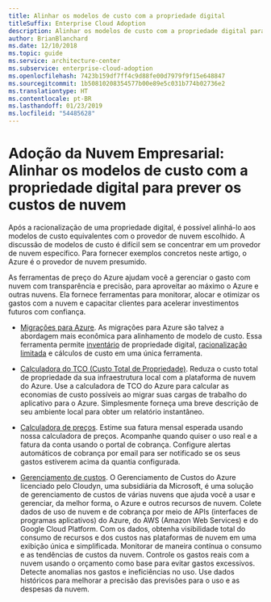 ```yaml
---
title: Alinhar os modelos de custo com a propriedade digital
titleSuffix: Enterprise Cloud Adoption
description: Alinhar os modelos de custo com a propriedade digital para prever os custos de nuvem
author: BrianBlanchard
ms.date: 12/10/2018
ms.topic: guide
ms.service: architecture-center
ms.subservice: enterprise-cloud-adoption
ms.openlocfilehash: 7423b159df7ff4c9d88fe00d7979f9f15e648847
ms.sourcegitcommit: 1b50810208354577b00e89e5c031b774b02736e2
ms.translationtype: HT
ms.contentlocale: pt-BR
ms.lasthandoff: 01/23/2019
ms.locfileid: "54485628"
---
```

# <a name="enterprise-cloud-adoption-align-cost-models-with-the-digital-estate-to-forecast-cloud-costs"></a>Adoção da Nuvem Empresarial: Alinhar os modelos de custo com a propriedade digital para prever os custos de nuvem

Após a racionalização de uma propriedade digital, é possível alinhá-lo aos modelos de custo equivalentes com o provedor de nuvem escolhido. A discussão de modelos de custo é difícil sem se concentrar em um provedor de nuvem específico. Para fornecer exemplos concretos neste artigo, o Azure é o provedor de nuvem presumido.

As ferramentas de preço do Azure ajudam você a gerenciar o gasto com nuvem com transparência e precisão, para aproveitar ao máximo o Azure e outras nuvens. Ela fornece ferramentas para monitorar, alocar e otimizar os gastos com a nuvem e capacitar clientes para acelerar investimentos futuros com confiança.

- [Migrações para Azure](/azure/migrate/migrate-overview). As migrações para Azure são talvez a abordagem mais econômica para alinhamento de modelo de custo. Essa ferramenta permite [inventário](inventory.md) de propriedade digital, [racionalização limitada](rationalize.md) e cálculos de custo em uma única ferramenta.

- [Calculadora do TCO (Custo Total de Propriedade)](https://azure.com/tco). Reduza o custo total de propriedade da sua infraestrutura local com a plataforma de nuvem do Azure. Use a calculadora de TCO do Azure para calcular as economias de custo possíveis ao migrar suas cargas de trabalho do aplicativo para o Azure. Simplesmente forneça uma breve descrição de seu ambiente local para obter um relatório instantâneo.

- [Calculadora de preços](https://azure.microsoft.com/en-in/pricing/). Estime sua fatura mensal esperada usando nossa calculadora de preços. Acompanhe quando quiser o uso real e a fatura da conta usando o portal de cobrança. Configure alertas automáticos de cobrança por email para ser notificado se os seus gastos estiverem acima da quantia configurada.

- [Gerenciamento de custos](https://azure.microsoft.com/en-in/services/cost-management/). O Gerenciamento de Custos do Azure licenciado pelo Cloudyn, uma subsidiária da Microsoft, é uma solução de gerenciamento de custos de várias nuvens que ajuda você a usar e gerenciar, da melhor forma, o Azure e outros recursos de nuvem. Colete dados de uso de nuvem e de cobrança por meio de APIs (interfaces de programas aplicativos) do Azure, do AWS (Amazon Web Services) e do Google Cloud Platform. Com os dados, obtenha visibilidade total do consumo de recursos e dos custos nas plataformas de nuvem em uma exibição única e simplificada. Monitorar de maneira contínua o consumo e as tendências de custos da nuvem. Controle os gastos reais com a nuvem usando o orçamento como base para evitar gastos excessivos. Detecte anomalias nos gastos e ineficiências no uso. Use dados históricos para melhorar a precisão das previsões para o uso e as despesas da nuvem.
